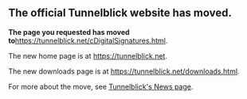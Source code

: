 ## The official Tunnelblick website has moved. ##

**The page you requested has moved to**<a href='https://tunnelblick.net/cDigitalSignatures.html'><a href='https://tunnelblick.net/cDigitalSignatures.html'>https://tunnelblick.net/cDigitalSignatures.html</a></a>.

The new home page is at <a href='https://tunnelblick.net'><a href='https://tunnelblick.net'>https://tunnelblick.net</a></a>.

The new downloads page is at <a href='https://tunnelblick.net/downloads.html'><a href='https://tunnelblick.net/downloads.html'>https://tunnelblick.net/downloads.html</a></a>.

For more about the move, see <a href='https://tunnelblick.net/cNews.html#2015-07-23'>Tunnelblick's News page</a>.
